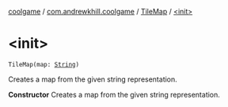 [coolgame](../../index.md) / [com.andrewkhill.coolgame](../index.md) / [TileMap](index.md) / [&lt;init&gt;](./-init-.md)

# &lt;init&gt;

`TileMap(map: `[`String`](https://kotlinlang.org/api/latest/jvm/stdlib/kotlin/-string/index.html)`)`

Creates a map from the given string representation.

**Constructor**
Creates a map from the given string representation.

